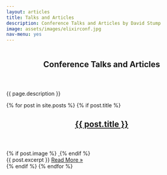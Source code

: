 ```yaml
---
layout: articles
title: Talks and Articles
description: Conference Talks and Articles by David Stump
image: assets/images/elixirconf.jpg
nav-menu: yes
---
```


<!-- Banner -->
<!-- Note: The "styleN" class below should match that of the header element. -->
<section id="banner" class="style2">
	<div class="inner">
		<span class="image">
			<img src="{{ site.baseurl }}/{{ page.image }}" alt="" />
		</span>
		<header class="major">
			<h1>Conference Talks and Articles</h1>
		</header>
		<div class="content">
			<p>{{ page.description }}</p>
		</div>
	</div>
</section>

<!-- Main -->
<div id="main">

{% for post in site.posts %}
    {% if post.title %}
        <!-- One -->
        <section id="one">
            <div class="inner post">
                <header class="major">
                    <a href="{{ post.url }}">
                        <h2>{{ post.title }}</h2>
                    </a>
                </header>
                {% if post.image %}
                    <a href="{{ post.url }}" class="image">
                        <img src="{{ post.image }}" alt="" data-position="center center" />
                    </a>
                {% endif %}
                <div class="excerpt">
                  {{ post.excerpt }}
                  <a href="{{ post.url }}">Read More &raquo;</a>
              </div>
            </div>
        </section>
    {% endif %}
{% endfor %}

<!-- Two -->
<!-- <section id="two" class="spotlights"> -->
<!-- 	<section> -->
<!-- 		<a href="generic.html" class="image"> -->
<!-- 			<img src="assets/images/pic08.jpg" alt="" data-position="center center" /> -->
<!-- 		</a> -->
<!-- 		<div class="content"> -->
<!-- 			<div class="inner"> -->
<!-- 				<header class="major"> -->
<!-- 					<h3>Orci maecenas</h3> -->
<!-- 				</header> -->
<!-- 				<p>Nullam et orci eu lorem consequat tincidunt vivamus et sagittis magna sed nunc rhoncus condimentum sem. In efficitur ligula tate urna. Maecenas massa sed magna lacinia magna pellentesque lorem ipsum dolor. Nullam et orci eu lorem consequat tincidunt. Vivamus et sagittis tempus.</p> -->
<!-- 				<ul class="actions"> -->
<!-- 					<li><a href="generic.html" class="button">Learn more</a></li> -->
<!-- 				</ul> -->
<!-- 			</div> -->
<!-- 		</div> -->
<!-- 	</section> -->
<!-- 	<section> -->
<!-- 		<a href="generic.html" class="image"> -->
<!-- 			<img src="assets/images/pic09.jpg" alt="" data-position="top center" /> -->
<!-- 		</a> -->
<!-- 		<div class="content"> -->
<!-- 			<div class="inner"> -->
<!-- 				<header class="major"> -->
<!-- 					<h3>Rhoncus magna</h3> -->
<!-- 				</header> -->
<!-- 				<p>Nullam et orci eu lorem consequat tincidunt vivamus et sagittis magna sed nunc rhoncus condimentum sem. In efficitur ligula tate urna. Maecenas massa sed magna lacinia magna pellentesque lorem ipsum dolor. Nullam et orci eu lorem consequat tincidunt. Vivamus et sagittis tempus.</p> -->
<!-- 				<ul class="actions"> -->
<!-- 					<li><a href="generic.html" class="button">Learn more</a></li> -->
<!-- 				</ul> -->
<!-- 			</div> -->
<!-- 		</div> -->
<!-- 	</section> -->
<!-- 	<section> -->
<!-- 		<a href="generic.html" class="image"> -->
<!-- 			<img src="assets/images/pic10.jpg" alt="" data-position="25% 25%" /> -->
<!-- 		</a> -->
<!-- 		<div class="content"> -->
<!-- 			<div class="inner"> -->
<!-- 				<header class="major"> -->
<!-- 					<h3>Sed nunc ligula</h3> -->
<!-- 				</header> -->
<!-- 				<p>Nullam et orci eu lorem consequat tincidunt vivamus et sagittis magna sed nunc rhoncus condimentum sem. In efficitur ligula tate urna. Maecenas massa sed magna lacinia magna pellentesque lorem ipsum dolor. Nullam et orci eu lorem consequat tincidunt. Vivamus et sagittis tempus.</p> -->
<!-- 				<ul class="actions"> -->
<!-- 					<li><a href="generic.html" class="button">Learn more</a></li> -->
<!-- 				</ul> -->
<!-- 			</div> -->
<!-- 		</div> -->
<!-- 	</section> -->
<!-- </section> -->

<!-- Three -->
<!-- <section id="three"> -->
<!-- 	<div class="inner"> -->
<!-- 		<header class="major"> -->
<!-- 			<h2>Massa libero</h2> -->
<!-- 		</header> -->
<!-- 		<p>Nullam et orci eu lorem consequat tincidunt vivamus et sagittis libero. Mauris aliquet magna magna sed nunc rhoncus pharetra. Pellentesque condimentum sem. In efficitur ligula tate urna. Maecenas laoreet massa vel lacinia pellentesque lorem ipsum dolor. Nullam et orci eu lorem consequat tincidunt. Vivamus et sagittis libero. Mauris aliquet magna magna sed nunc rhoncus amet pharetra et feugiat tempus.</p> -->
<!-- 		<ul class="actions"> -->
<!-- 			<li><a href="generic.html" class="button next">Get Started</a></li> -->
<!-- 		</ul> -->
<!-- 	</div> -->
<!-- </section> -->

</div>
